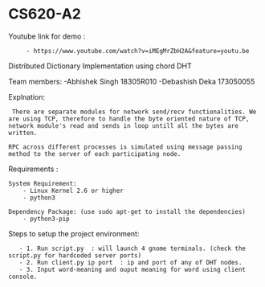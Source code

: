 # CS620-A2
Youtube link for demo :

         - https://www.youtube.com/watch?v=iMEgMrZbH2A&feature=youtu.be

Distributed Dictionary Implementation using chord DHT

Team members:
	-Abhishek Singh 18305R010
	-Debashish Deka 173050055

Explnation:
  
     There are separate modules for network send/recv functionalities. We are using TCP, therefore to handle the byte oriented nature of TCP, network module's read and sends in loop untill all the bytes are written.

    RPC across different processes is simulated using message passing method to the server of each participating node.

Requirements : 

    System Requirement:
        - Linux Kernel 2.6 or higher
        - python3
    
    Dependency Package: (use sudo apt-get to install the dependencies)
        - python3-pip
        
Steps to setup the project environment:
       
       - 1. Run script.py  : will launch 4 gnome terminals. (check the script.py for hardcoded server ports)
       - 2. Run client.py ip port  : ip and port of any of DHT nodes.
       - 3. Input word-meaning and ouput meaning for word using client console.
